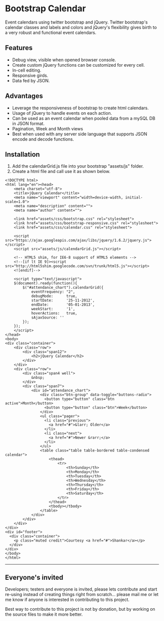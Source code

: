 # Bootstrap Calendar #
Event calendars using twitter bootstrap and jQuery. Twitter bootstrap's calendar classes and labels and colors and jQuery's flexibility gives birth to a very robust and functional event calendars.

## Features ##
  * Debug view, visible when opened browser console.
  * Create custom jQuery functions can be customized for every cell.
  * In-cell editing.
  * Responsive girds.
  * Data fed by JSON.

## Advantages ##
  * Leverage the responsiveness of bootstrap to create html calendars.
  * Usage of jQuery to handle events on each action.
  * Can be used as an event calendar when pooled data from a mySQL DB in JSON format.
  * Pagination, Week and Month views
  * Best when used with any server side language that supports JSON encode and decode functions.

## Installation ##
  1. Add the calendarGrid.js file into your bootstrap "assets/js" folder.
  1. Create a html file and call use it as shown below.
```
<!DOCTYPE html>
<html lang="en"><head>
    <meta charset="utf-8">
    <title>jQuery Calendar</title>
    <meta name="viewport" content="width=device-width, initial-scale=1.0">
    <meta name="description" content="">
    <meta name="author" content="">
	
	<link href="assets/css/bootstrap.css" rel="stylesheet">
	<link href="assets/css/bootstrap-responsive.css" rel="stylesheet">
	<link href="assets/css/calendar.css" rel="stylesheet">
	
	<script src="https://ajax.googleapis.com/ajax/libs/jquery/1.6.2/jquery.js"></script>
	<script src="assets/js/calendarGrid.js"></script>
	
	<!-- HTML5 shim, for IE6-8 support of HTML5 elements -->
    <!--[if lt IE 9]><script src="http://html5shim.googlecode.com/svn/trunk/html5.js"></script>
    <![endif]-->

	<script type="text/javascript">
	$(document).ready(function(){
		$("#attendance_chart").calendarGrid({
			eventFrequency:	"2",
			debugMode:		true,
			startDate:		'25-11-2012',
			endDate:		'05-01-2013',
			weekStart: 		'1',
			hoverActions:	true,
			sAjaxSource: ''
		});
	});
	</script>
</head>
<body>
<div class="container">
	<div class="row">
		<div class="span12">
			<h2>jQuery Calendar</h2>
		</div>
	</div>
	<div class="row">
		<div class="span4 well">
			&nbsp;
		</div>
		<div class="span7">
			<div id="attendance_chart">
				<div class="btn-group" data-toggle="buttons-radio">
				  <button type="button" class="btn active">Month</button>
				  <button type="button" class="btn">Week</button>
				</div>
				<ul class="pager">
				  <li class="previous">
				    <a href="#">&larr; Older</a>
				  </li>
				  <li class="next">
				    <a href="#">Newer &rarr;</a>
				  </li>
				</ul>
				<table class="table table-bordered table-condensed calendar">
					<thead>
						<tr>
							<th>Sunday</th>
							<th>Monday</th>
							<th>Tuesday</th>
							<th>Wednesday</th>
							<th>Thursday</th>
							<th>Friday</th>
							<th>Saturday</th>
						</tr>		
					</thead>
					<tbody></tbody>
				</table>
			</div>
		</div>
	</div>
</div>
<div id="footer">
  <div class="container">
    <p class="muted credit">Courtesy <a href="#">Shankar</a></p>
  </div>
</div>
</body>
</html>
```



---


## Everyone's invited ##
Developers; testers and everyone is invited, please lets contribute and start re-using instead of creating things right from scratch... please mail me or let me know if anyone is interested in contributing to this project.

Best way to contribute to this project is not by donation, but by working on the source files to make it more better.